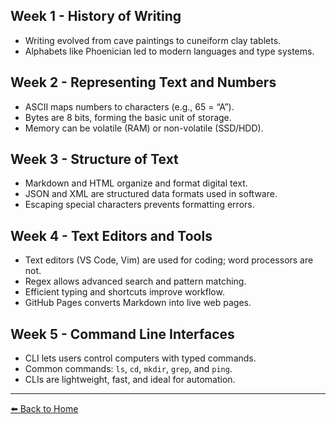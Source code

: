 ## Week 1 - History of Writing
- Writing evolved from cave paintings to cuneiform clay tablets.
- Alphabets like Phoenician led to modern languages and type systems.

## Week 2 - Representing Text and Numbers
- ASCII maps numbers to characters (e.g., 65 = “A”).
- Bytes are 8 bits, forming the basic unit of storage.
- Memory can be volatile (RAM) or non-volatile (SSD/HDD).

## Week 3 - Structure of Text
- Markdown and HTML organize and format digital text.
- JSON and XML are structured data formats used in software.
- Escaping special characters prevents formatting errors.


## Week 4 - Text Editors and Tools
- Text editors (VS Code, Vim) are used for coding; word processors are not.
- Regex allows advanced search and pattern matching.
- Efficient typing and shortcuts improve workflow.
- GitHub Pages converts Markdown into live web pages.

## Week 5 - Command Line Interfaces
- CLI lets users control computers with typed commands.
- Common commands: `ls`, `cd`, `mkdir`, `grep`, and `ping`.
- CLIs are lightweight, fast, and ideal for automation.

---
[⬅️ Back to Home](README.md)
